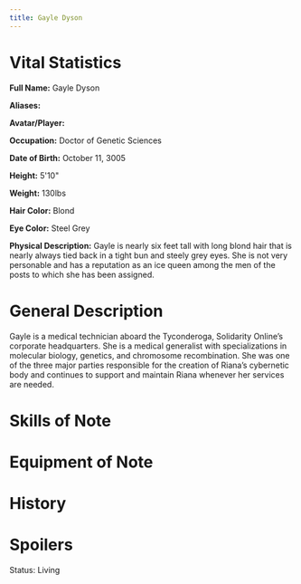 ```yaml
---
title: Gayle Dyson
---
```


# Vital Statistics

**Full Name:** Gayle Dyson

**Aliases:**

**Avatar/Player:**

**Occupation:** Doctor of Genetic Sciences

**Date of Birth:** October 11, 3005

**Height:** 5'10"

**Weight:** 130lbs

**Hair Color:** Blond

**Eye Color:** Steel Grey

**Physical Description:** Gayle is nearly six feet tall with long blond hair
that is nearly always tied back in a tight bun and steely grey eyes. She is not
very personable and has a reputation as an ice queen among the men of the posts
to which she has been assigned.

# General Description

Gayle is a medical technician aboard the Tyconderoga, Solidarity Online’s
corporate headquarters. She is a medical generalist with specializations in
molecular biology, genetics, and chromosome recombination. She was one of the
three major parties responsible for the creation of Riana’s cybernetic body and
continues to support and maintain Riana whenever her services are needed.

# Skills of Note

# Equipment of Note

# History

# Spoilers

Status: Living
